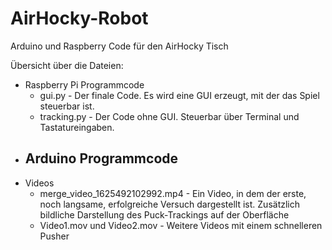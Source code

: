 # AirHocky-Robot
Arduino und Raspberry Code für den AirHocky Tisch

Übersicht über die Dateien:
- Raspberry Pi Programmcode
    - gui.py - Der finale Code. Es wird eine GUI erzeugt, mit der das Spiel steuerbar ist.
    - tracking.py - Der Code ohne GUI. Steuerbar über Terminal und Tastatureingaben.
- Arduino Programmcode
    - 
- Videos
    - merge_video_1625492102992.mp4 - Ein Video, in dem der erste, noch langsame, erfolgreiche Versuch dargestellt ist. Zusätzlich bildliche Darstellung des Puck-Trackings auf der Oberfläche
    - Video1.mov und Video2.mov - Weitere Videos mit einem schnelleren Pusher
